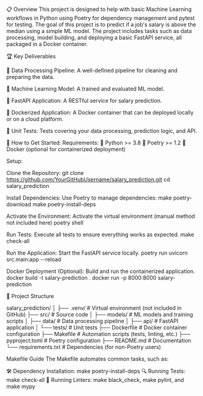 📋 Overview
This project is designed to help with basic Machine Learning workflows in Python using Poetry for dependency management and pytest for testing. The goal of this project is to predict if a job's salary is above the median using a simple ML model. The project includes tasks such as data processing, model building, and deploying a basic FastAPI service, all packaged in a Docker container.

🏆 Key Deliverables

🧹 Data Processing Pipeline: A well-defined pipeline for cleaning and preparing the data.

🧠 Machine Learning Model: A trained and evaluated ML model.

🔌 FastAPI Application: A RESTful service for salary prediction.

🐳 Dockerized Application: A Docker container that can be deployed locally or on a cloud platform.

🧪 Unit Tests: Tests covering your data processing, prediction logic, and API.


🚀 How to Get Started:
Requirements:
🐍 Python >= 3.8
🧩 Poetry >= 1.2
🐋 Docker (optional for containerized deployment)

Setup:

Clone the Repository:
git clone https://github.com/YourGitHubUsername/salary_prediction.git
cd salary_prediction

Install Dependencies: Use Poetry to manage dependencies:
make poetry-download
make poetry-install-deps

Activate the Environment: Activate the virtual environment (manual method not included here)
poetry shell

Run Tests: Execute all tests to ensure everything works as expected.
make check-all

Run the Application: Start the FastAPI service locally.
poetry run uvicorn src.main:app --reload

Docker Deployment (Optional): Build and run the containerized application.
docker build -t salary-prediction .
docker run -p 8000:8000 salary-prediction

📂 Project Structure

salary_prediction/
│
├── .venv/                  # Virtual environment (not included in GitHub)
├── src/                    # Source code
│   ├── models/             # ML models and training scripts
│   ├── data/               # Data processing pipeline
│   ├── api/                # FastAPI application
│   └── tests/              # Unit tests
├── Dockerfile              # Docker container configuration
├── Makefile                # Automation scripts (tests, linting, etc.)
├── pyproject.toml          # Poetry configuration
├── README.md               # Documentation
└── requirements.txt        # Dependencies (for non-Poetry users)

Makefile Guide
The Makefile automates common tasks, such as:

🛠 Dependency Installation: make poetry-install-deps
🔍 Running Tests: make check-all
🧹 Running Linters: make black_check, make pylint, and make mypy
